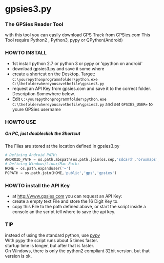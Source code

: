 # gpsies3.py

### The GPSies Reader Tool
with this tool you can easily download GPS Track from GPSies.com
This Tool require Python2 , Python3, pypy or QPython(Android)
### HOWTO INSTALL
  * 1st install python 2.7 or python 3 or pypy or 'qpython on android'
  * download gpsies3.py and save it some where
  * create a shortcut on the Desktop. Target:
  `C:\yourepythonprogrammfolder\python.exe C:\thefolderwhereyousavethefile\gpsies3.py`
  * request an API Key from gpsies.com and save it to the correct folder. Description Somewhere below.
  * Edit `C:\yourepythonprogrammfolder\python.exe C:\thefolderwhereyousavethefile\gpsies3.py`
  and set `GPSIES_USER=` to youre GPSies username

### HOWTO USE
##### On PC, just doubleclick the Shortcut
The Files are stored at the location defined in gpsies3.py
```python
# Defining Android PATH:
ANDROID_PATH = os.path.abspath(os.path.join(os.sep,'sdcard','oruxmaps','tracklogs','gpsies'))
# Defining Windows/Linux/Mac Path:
HOME = os.path.expanduser('~')
PCPATH = os.path.join(HOME,'public','gps','gpsies')
```

### HOWTO install the API Key
* at http://www.gpsies.com you can request an API Key:
* create a empty text File and store the 16 Digit Key to.
* copy this File to the path defined above, or start the script inside a console an the script tell where to save the api key.

### TIP
instead of using the standard python, use [pypy](https://pypy.org)   
With pypy the script runs about 5 times faster.   
startup time is longer, but after that is faster.   
On Windows, there is only the python2 compliant 32bit version. but that version is ok. 

